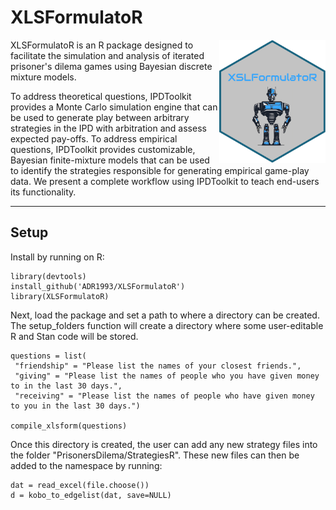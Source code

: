 XLSFormulatoR
========
<img align="right" src="https://github.com/ADR1993/XLSFormulatoR/blob/main/logo.png" alt="logo" width="170"> 

XLSFormulatoR is an R package designed to facilitate the simulation and analysis of iterated prisoner's dilema games using Bayesian discrete mixture models.

To address theoretical questions, IPDToolkit provides a Monte Carlo simulation engine that can be used to generate play between arbitrary strategies in the IPD with arbitration and assess expected pay-offs.  To address empirical questions, IPDToolkit provides customizable, Bayesian finite-mixture models that can be used to identify the strategies responsible for generating empirical game-play data. We present a complete workflow using IPDToolkit to teach end-users its functionality.

-----

Setup
------
Install by running on R:
```{r}
library(devtools)
install_github('ADR1993/XLSFormulatoR')
library(XLSFormulatoR)
```

Next, load the package and set a path to where a directory can be created. The setup_folders function will create a directory where some user-editable R and Stan code will be stored.
```{r}
questions = list(
 "friendship" = "Please list the names of your closest friends.",
 "giving" = "Please list the names of people who you have given money to in the last 30 days.",
 "receiving" = "Please list the names of people who have given money to you in the last 30 days.")

compile_xlsform(questions)
```

Once this directory is created, the user can add any new strategy files into the folder "PrisonersDilema/StrategiesR". These new files can then be added to the namespace by running:
```{r}
dat = read_excel(file.choose())
d = kobo_to_edgelist(dat, save=NULL)
```


